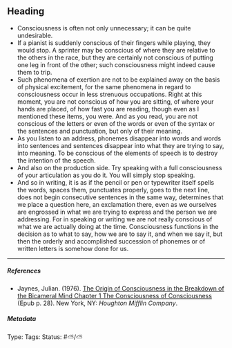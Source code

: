 ## Heading

* Consciousness is often not only unnecessary; it can be quite undesirable.
* If a pianist is suddenly conscious of their fingers while playing, they would stop. A sprinter may be conscious of where they are relative to the others in the race, but they are certainly not conscious of putting one leg in front of the other; such consciousness might indeed cause them to trip. 
* Such phenomena of exertion are not to be explained away on the basis of physical excitement, for the same phenomena in regard to consciousness occur in less strenuous occupations. Right at this moment, you are not conscious of how you are sitting, of where your hands are placed, of how fast you are reading, though even as I mentioned these items, you were. And as you read, you are not conscious of the letters or even of the words or even of the syntax or the sentences and punctuation, but only of their meaning.
* As you listen to an address, phonemes disappear into words and words into sentences and sentences disappear into what they are trying to say, into meaning. To be conscious of the elements of speech is to destroy the intention of the speech.
* And also on the production side. Try speaking with a full consciousness of your articulation as you do it. You will simply stop speaking.
* And so in writing, it is as if the pencil or pen or typewriter itself spells the words, spaces them, punctuates properly, goes to the next line, does not begin consecutive sentences in the same way, determines that we place a question here, an exclamation there, even as we ourselves are engrossed in what we are trying to express and the person we are addressing. For in speaking or writing we are not really conscious of what we are actually doing at the time. Consciousness functions in the decision as to what to say, how we are to say it, and when we say it, but then the orderly and accomplished succession of phonemes or of written letters is somehow done for us.

---

##### References

* Jaynes, Julian. (1976). [The Origin of Consciousness in the Breakdown of the Bicameral Mind Chapter 1 The Consciousness of Consciousness](The%20Origin%20of%20Consciousness%20in%20the%20Breakdown%20of%20the%20Bicameral%20Mind%20Chapter%201%20The%20Consciousness%20of%20Consciousness.md) (Epub p. 28). New York, NY: *Houghton Mifflin Company*.

##### Metadata

Type: 
Tags:
Status: #⛅️/⛅️
